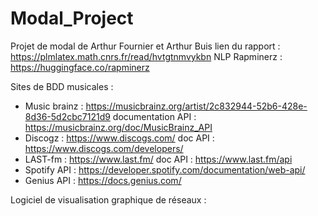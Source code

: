 # Modal_Project
Projet de modal de Arthur Fournier et Arthur Buis
lien du rapport : https://plmlatex.math.cnrs.fr/read/hvtgtnmvykbn 
NLP Rapminerz : https://huggingface.co/rapminerz


Sites de BDD musicales :
- Music brainz : https://musicbrainz.org/artist/2c832944-52b6-428e-8d36-5d2cbc7121d9
documentation API : https://musicbrainz.org/doc/MusicBrainz_API
- Discogz : https://www.discogs.com/
doc API : https://www.discogs.com/developers/
- LAST-fm : https://www.last.fm/
doc API : https://www.last.fm/api
- Spotify API : https://developer.spotify.com/documentation/web-api/
- Genius API : https://docs.genius.com/

Logiciel de visualisation graphique de réseaux :

